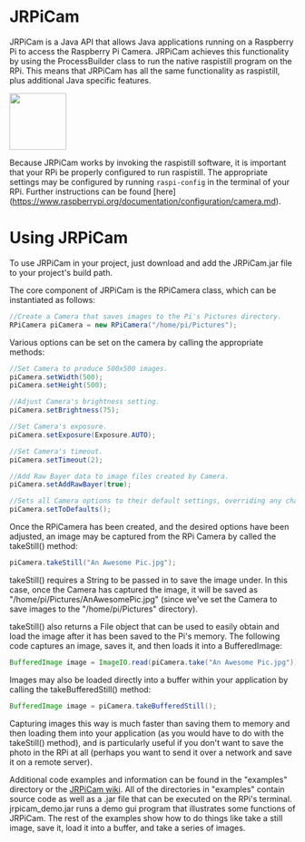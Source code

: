 # JRPiCam
JRPiCam is a Java API that allows Java applications running on a Raspberry Pi to access the Raspberry Pi Camera. JRPiCam
achieves this functionality by using the ProcessBuilder class to run the native raspistill program on the RPi. This means that 
JRPiCam has all the same functionality as raspistill, plus additional Java specific features.

<img src="http://hopding.com/img/pi-cam.jpg" width="100">

Because JRPiCam works by invoking the raspistill software, it is important that your RPi be properly configured to run 
raspistill. The appropriate settings may be configured by running `raspi-config` in the terminal of your RPi. Further 
instructions can be found [here] (https://www.raspberrypi.org/documentation/configuration/camera.md).

# Using JRPiCam
To use JRPiCam in your project, just download and add the JRPiCam.jar file to your project's build path.

The core component of JRPiCam is the RPiCamera class, which can be instantiated as follows:
```java
//Create a Camera that saves images to the Pi's Pictures directory.
RPiCamera piCamera = new RPiCamera("/home/pi/Pictures");
```
Various options can be set on the camera by calling the appropriate methods:
```java
//Set Camera to produce 500x500 images.
piCamera.setWidth(500); 
piCamera.setHeight(500);

//Adjust Camera's brightness setting.
piCamera.setBrightness(75);

//Set Camera's exposure.
piCamera.setExposure(Exposure.AUTO);

//Set Camera's timeout.
piCamera.setTimeout(2);

//Add Raw Bayer data to image files created by Camera.
piCamera.setAddRawBayer(true);

//Sets all Camera options to their default settings, overriding any changes previously made.
piCamera.setToDefaults();
```
Once the RPiCamera has been created, and the desired options have been adjusted, an image may be captured from the RPi Camera
by called the takeStill() method:
```java
piCamera.takeStill("An Awesome Pic.jpg");
```
takeStill() requires a String to be passed in to save the image under. In this case, once the Camera has captured the image, it will be saved as "/home/pi/Pictures/AnAwesomePic.jpg" (since we've set the Camera to save images to the "/home/pi/Pictures" 
directory).

takeStill() also returns a File object that can be used to easily obtain and load the image after it has been saved to the Pi's memory. The following code captures an image, saves it, and then loads it into a BufferedImage:
```java
BufferedImage image = ImageIO.read(piCamera.take("An Awesome Pic.jpg")));
```
Images may also be loaded directly into a buffer within your application by calling the takeBufferedStill() method:
```java
BufferedImage image = piCamera.takeBufferedStill();
```
Capturing images this way is much faster than saving them to memory and then loading them into your application (as you would
have to do with the takeStill() method), and is particularly useful if you don't want to save the photo in the RPi at all (perhaps you want to send it over a network and save it on a remote server).

Additional code examples and information can be found in the "examples" directory or the [JRPiCam wiki](https://github.com/Hopding/JRPiCam/wiki). All of the directories in "examples" contain source code as well as a .jar file that can be executed on the RPi's terminal. jrpicam_demo.jar runs a demo gui program that illustrates some functions of JRPiCam. The rest of the examples show how to do things like take a still image, save it, load it into a buffer, and take a series of images.

